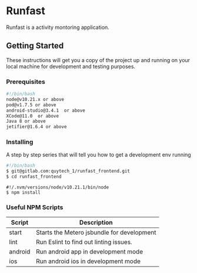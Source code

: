 # Runfast

Runfast is a activity montoring application.

## Getting Started

These instructions will get you a copy of the project up and running on your local machine for development and testing purposes.

### Prerequisites

```bash
#!/bin/bash
node@v10.21.x or above
pod@v1.7.5 or above
android-studio@3.4.1  or above
XCode@11.0  or above
Java 8 or above
jetifier@1.6.4 or above
```

### Installing

A step by step series that will tell you how to get a development env running

```bash
#!/bin/bash
$ git@gitlab.com:quytech_1/runfast_frontend.git
$ cd runfast_frontend
```

```node
#!/.nvm/versions/node/v10.21.1/bin/node
$ npm install
```

### Useful NPM Scripts

| Script      | Description                                                      |
| ----------- | ---------------------------------------------------------------- |
| start       | Starts the Metero jsbundle for development                       |
| lint        | Run Eslint to find out linting issues.                           |
| android     | Run android app in development mode                              |
| ios         | Run android ios in development mode                              |
